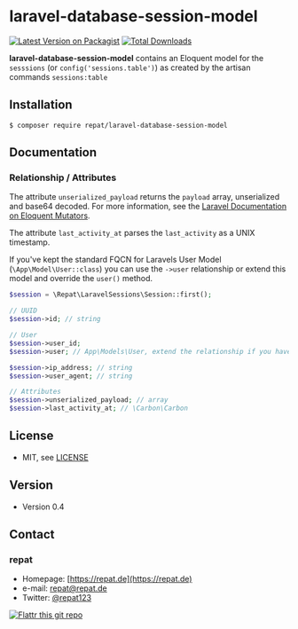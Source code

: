 # laravel-database-session-model

[![Latest Version on Packagist](https://img.shields.io/packagist/v/repat/laravel-database-session-model.svg?style=flat-square)](https://packagist.org/packages/repat/laravel-database-session-model)
[![Total Downloads](https://img.shields.io/packagist/dt/repat/laravel-database-session-model.svg?style=flat-square)](https://packagist.org/packages/repat/laravel-database-session-model)

**laravel-database-session-model** contains an Eloquent model for the `sesssions` (or `config('sessions.table')`) as created by the artisan commands `sessions:table`

## Installation

`$ composer require repat/laravel-database-session-model`

## Documentation

### Relationship / Attributes

The attribute `unserialized_payload` returns the `payload` array, unserialized and base64 decoded. For more information, see the [Laravel Documentation on Eloquent Mutators](https://laravel.com/docs/8.x/eloquent-mutators).

The attribute `last_activity_at` parses the `last_activity` as a UNIX timestamp.

If you've kept the standard FQCN for Laravels User Model (`\App\Model\User::class`) you can use the `->user` relationship or extend this model and override the `user()` method.

```php
$session = \Repat\LaravelSessions\Session::first();

// UUID
$session->id; // string

// User
$session->user_id;
$session->user; // App\Models\User, extend the relationship if you have a different FQCN

$session->ip_address; // string
$session->user_agent; // string

// Attributes
$session->unserialized_payload; // array
$session->last_activity_at; // \Carbon\Carbon
```

## License

* MIT, see [LICENSE](https://github.com/repat/laravel-database-session-model/blob/master/LICENSE)

## Version

* Version 0.4

## Contact

### repat

* Homepage: [https://repat.de](https://repat.de)
* e-mail: repat@repat.de
* Twitter: [@repat123](https://twitter.com/repat123 "repat123 on twitter")

[![Flattr this git repo](http://api.flattr.com/button/flattr-badge-large.png)](https://flattr.com/submit/auto?user_id=repat&url=https://github.com/repat/laravel-database-session-model&title=laravel-database-session-model&language=&tags=github&category=software)
